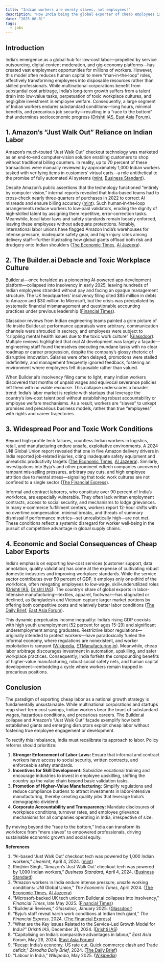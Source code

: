 ```yaml
---
title: "Indian workers are merely slaves, not employees!"
description: "How India being the global exporter of cheap employees is hurting the country's growth and condition of poor and toxic work conditions of workplace in the country"
date: "2025-06-01"
tags:
  - jobs
--- 
```


## Introduction

India’s emergence as a global hub for low‐cost labor—propelled by service outsourcing, digital content moderation, and gig‐economy platforms—has created vast employment opportunities for millions of workers. However, this model often reduces human capital to mere “man‐in‐the‐loop” roles, effectively transforming employees into disposable resources rather than skilled professionals. While multinational corporations benefit from substantial cost arbitrage, India’s long‐term growth suffers from a talent drain into low‐value tasks, perpetuation of toxic workplace cultures, and negligible investment in employee welfare. Consequently, a large segment of Indian workers endures substandard conditions—long hours, minimal benefits, and precarious job security—resulting in a “race to the bottom” that undermines socioeconomic progress ([Drishti IAS][1], [East Asia Forum][2]).


## 1. Amazon’s “Just Walk Out” Reliance on Indian Labor

Amazon’s much‐touted “Just Walk Out” checkout technology was marketed as an end‐to‐end computer‐vision solution enabling customers to shop without traditional billing counters. In reality, up to 70 percent of these transactions were manually reviewed by approximately 1,000 Indian workers tasked with verifying items in customers’ virtual carts—a role antithetical to the promise of fully automated AI systems ([mint][3], [Business Standard][4]).

Despite Amazon’s public assertions that the technology functioned “entirely by computer vision,” internal reports revealed that India‐based teams had to cross‐check nearly three‐quarters of purchases in 2022 to correct AI misreads and ensure billing accuracy ([mint][3]). Such human‐in‐the‐loop arrangements reduce workers to low‐paid validators, eroding the dignity of high‐skilled talent by assigning them repetitive, error‐correction tasks. Meanwhile, local labor laws and safety standards remain loosely enforced, leaving these employees without adequate protections. Notably, international labor unions have flagged Amazon India’s warehouses for intense pressure, inadequate safety gear, and high injury rates among delivery staff—further illustrating how global giants offload both risk and drudgery onto Indian shoulders ([The Economic Times][5], [Al Jazeera][6]).


## 2. The Builder.ai Debacle and Toxic Workplace Culture

Builder.ai—once heralded as a pioneering AI‐powered app‐development platform—collapsed into insolvency in early 2025, leaving hundreds of Indian employees stranded without pay and facing an opaque management structure. The UK headquarters’ insolvency filing cited \$85 million in debts to Amazon and \$30 million to Microsoft, but the crisis was precipitated by systematic financial mismanagement and questionable accounting practices under previous leadership ([Financial Times][7]).

Glassdoor reviews from Indian engineering teams painted a grim picture of life inside Builder.ai: performance appraisals were arbitrary, communication channels were shrouded in secrecy, and employees were subject to “crippling mental health issues due to the toxic work culture” ([Glassdoor][8]). Multiple reviews highlighted that real AI development was largely a façade—engineering staff found themselves executing mundane tasks with no clear roadmap or career progression, despite the company’s glossy rhetoric of disruptive innovation. Salaries were often delayed, promotions were stalled indefinitely, and management frequently ignored feedback, fostering an environment where employees felt disposable rather than valued.

When Builder.ai’s insolvency filing came to light, many Indian workers discovered that months of unpaid wages and equivocal severance policies left them with no viable recourse. This collapse underscores a broader trend: India’s labor market is replete with startups that leverage the country’s low‐cost talent pool without establishing robust accountability or employee welfare mechanisms. As a result, workers are “slaves” to unkept promises and precarious business models, rather than true “employees” with rights and career trajectories.


## 3. Widespread Poor and Toxic Work Conditions

Beyond high‐profile tech failures, countless Indian workers in logistics, retail, and manufacturing endure unsafe, exploitative environments. A 2024 UNI Global Union report revealed that one in five Amazon delivery drivers in India reported job‐related injuries, citing inadequate safety equipment and unrealistic productivity targets ([The Economic Times][5], [Al Jazeera][6]). Similarly, investigations into Byju’s and other prominent edtech companies uncovered rampant mis‐selling pressures, arbitrary pay cuts, and high employee attrition due to mental stress—signaling that toxic work cultures are not confined to a single sector ([The Financial Express][9]).

Informal and contract laborers, who constitute over 90 percent of India’s workforce, are especially vulnerable. They often lack written employment contracts, access to social security, and mechanisms to lodge grievances. In many e‐commerce fulfillment centers, workers report 12-hour shifts with no overtime compensation, minimal breaks, and threats of summary dismissal if performance metrics—set unrealistically high—are not met. These conditions reflect a systemic disregard for worker well‐being in the pursuit of competitive advantage in global supply chains.


## 4. Economic and Social Consequences of Cheap Labor Exports

India’s emphasis on exporting low‐cost services (customer support, data annotation, quality validation) has come at the expense of cultivating robust domestic industries and improving workplace standards. While the service sector contributes over 50 percent of GDP, it employs only one‐third of the workforce, often relegating employees to low‐wage, skill‐underutilized roles ([Drishti IAS][1], [Drishti IAS][10]). The country’s share of global exports in labor‐intensive manufacturing—textiles, apparel, footwear—has stagnated or declined, as Bangladesh and Vietnam capture larger market portions by offering both competitive costs and relatively better labor conditions ([The Daily Brief][11], [East Asia Forum][2]).

This dynamic perpetuates income inequality: India’s rising GDP coexists with high youth unemployment (52 percent for ages 15–29) and significant underemployment among graduates. Restrictive labor regulations—originally intended to protect workers—have paradoxically fueled the informal economy, where regulations are nonexistent, and worker exploitation is rampant ([Wikipedia][12], [ETManufacturing.in][13]). Meanwhile, cheap labor arbitrage discourages investment in automation, upskilling, and safer workplace practices. Consequently, India forfeits the compounding benefits of higher‐value manufacturing, robust social safety nets, and human capital development—embedding a cycle where workers remain trapped in precarious positions.

## Conclusion

The paradigm of exporting cheap labor as a national growth strategy is fundamentally unsustainable. While multinational corporations and startups reap short‐term cost savings, Indian workers bear the brunt of substandard wages, hazardous conditions, and precarious careers. The Builder.ai collapse and Amazon’s “Just Walk Out” façade exemplify how both established giants and emerging disruptors exploit cheap labor without fostering true employee engagement or development.

To rectify this imbalance, India must recalibrate its approach to labor. Policy reforms should prioritize:

1. **Stronger Enforcement of Labor Laws:** Ensure that informal and contract workers have access to social security, written contracts, and enforceable safety standards.
2. **Incentives for Skill Development:** Subsidize vocational training and encourage industries to invest in employee upskilling, shifting the country up the value chain beyond basic validation tasks.
3. **Promotion of Higher‐Value Manufacturing:** Simplify regulations and reduce compliance burdens to attract investments in labor‐intensive manufacturing, thereby creating quality jobs that leverage India’s demographic dividend.
4. **Corporate Accountability and Transparency:** Mandate disclosures of workplace conditions, turnover rates, and employee grievance mechanisms for all companies operating in India, irrespective of size.

By moving beyond the “race to the bottom,” India can transform its workforce from “mere slaves” to empowered professionals, driving sustainable economic growth and social equity.


**References**

1. “AI-based ‘Just Walk Out’ checkout tech was powered by 1,000 Indian workers,” *Livemint*, April 4, 2024. ([mint][3])
2. Rimjhim Singh, “Amazon’s ‘Just Walk Out’ checkout tech was powered by 1,000 Indian workers,” *Business Standard*, April 4, 2024. ([Business Standard][4])
3. “Amazon workers in India endure intense pressure, unsafe working conditions: UNI Global Union,” *The Economic Times*, April 2024. ([The Economic Times][5], [Al Jazeera][6])
4. “Microsoft-backed UK tech unicorn Builder.ai collapses into insolvency,” *Financial Times*, late May 2025. ([Financial Times][7])
5. “Builder.ai Reviews,” *Glassdoor*, January 2025. ([Glassdoor][8])
6. “Byju’s staff reveal harsh work conditions at Indian tech giant,” *The Financial Express*, 2024. ([The Financial Express][9])
7. “What are the Key Issues Related to the Service-Led Growth Model for India?” *Drishti IAS*, December 31, 2024. ([Drishti IAS][1])
8. “Capitalising on India’s comparative advantages in labour,” *East Asia Forum*, May 29, 2024. ([East Asia Forum][2])
9. “Recap: India’s economy, US rate cut, Quick commerce clash and Trade deficit,” *Zerodha Daily Brief*, 2024. ([The Daily Brief][11])
10. “Labour in India,” *Wikipedia*, May 2025. ([Wikipedia][12])

[1]: https://www.drishtiias.com/current-affairs-news-analysis-editorials/news-editorials/31-12-2024?utm_source=chatgpt.com "(31 Dec, 2024)"
[2]: https://eastasiaforum.org/2024/05/29/capitalising-on-indias-comparative-advantages-in-labour/?utm_source=chatgpt.com "Capitalising on India’s comparative advantages in labour | East Asia Forum | East Asia Forum"
[3]: https://www.livemint.com/companies/news/amazons-ai-based-just-walk-out-checkout-tech-was-powered-by-1000-indian-workers-manually-11712196827721.html?utm_source=chatgpt.com "Amazon’s AI-based ’just walk out’ checkout tech was powered by 1,000 Indian workers manually, say reports | Company Business News"
[4]: https://www.business-standard.com/companies/news/amazon-s-just-walk-out-checkout-tech-was-powered-by-1-000-indian-workers-124040400463_1.html?utm_source=chatgpt.com "Amazon's 'just walk out' checkout tech was powered by 1,000 Indian workers | Company News - Business Standard"
[5]: https://economictimes.indiatimes.com/jobs/hr-policies-trends/amazon-workers-in-india-endure-intense-pressure-unsafe-working-conditions-uni-global-union/articleshow/111639532.cms?utm_source=chatgpt.com "Amazon workers in India endure intense pressure, unsafe working conditions: UNI Global Union - The Economic Times"
[6]: https://www.aljazeera.com/news/2024/11/30/amazon-faces-indian-court-scrutiny-for-labour-conditions-at-warehouse?utm_source=chatgpt.com "Amazon faces Indian court scrutiny for labour conditions at warehouse | Labour Rights News | Al Jazeera"
[7]: https://www.ft.com/content/9fdb4e2b-93ea-436d-92e5-fa76ee786caa?utm_source=chatgpt.com "Microsoft-backed UK tech unicorn Builder.ai collapses into insolvency"
[8]: https://www.glassdoor.co.in/Reviews/Builder-ai-Reviews-E2418087.htm?utm_source=chatgpt.com "Builder.ai Reviews<!-- --> | Glassdoor"
[9]: https://www.financialexpress.com/business/industry-byjus-staff-reveal-harsh-work-conditions-at-indian-tech-giant-2913688/?utm_source=chatgpt.com "Byju’s staff reveal harsh work conditions at Indian tech giant - Industry News | The Financial Express"
[10]: https://www.drishtiias.com/current-affairs-news-analysis-editorials/news-analysis/19-09-2024?utm_source=chatgpt.com "(19 Sep, 2024)"
[11]: https://thedailybrief.zerodha.com/p/recap-indias-economy-us-rate-cut?utm_source=chatgpt.com "Recap: India’s economy, US rate cut, Quick commerce clash and Trade deficit"
[12]: https://en.wikipedia.org/wiki/Labour_in_India?utm_source=chatgpt.com "Labour in India"
[13]: https://manufacturing.economictimes.indiatimes.com/news/industry/india-losing-to-smaller-rivals-in-manufacturing-world-bank/113047868?utm_source=chatgpt.com "India losing to smaller rivals in manufacturing: World Bank, Manufacturing News, ET Manufacturing"
